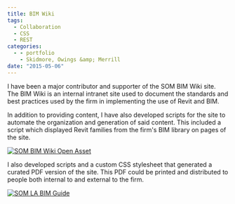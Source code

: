 ```yaml
---
title: BIM Wiki
tags:
  - Collaboration
  - CSS
  - REST
categories:
  - - portfolio
    - Skidmore, Owings &amp; Merrill
date: "2015-05-06"
---
```


I have been a major contributor and supporter of the SOM BIM Wiki site. The BIM Wiki is an internal intranet site used to document the standards and best practices used by the firm in implementing the use of Revit and BIM.

In addition to providing content, I have also developed scripts for the site to automate the organization and generation of said content. This included a script which displayed Revit families from the firm's BIM library on pages of the site.

[![SOM BIM Wiki Open Asset](http://www.ericanastas.com/wp-content/uploads/2015/07/SOM-BIM-Wiki-Open-Asset-636x489.png)](SOM-BIM-Wiki-Open-Asset.png)

I also developed scripts and a custom CSS stylesheet that generated a curated PDF version of the site. This PDF could be printed and distributed to people both internal to and external to the firm.

[![SOM LA BIM Guide](http://www.ericanastas.com/wp-content/uploads/2015/07/SOM-LA-BIM-Guide-636x489.png)](SOM-LA-BIM-Guide.png)
